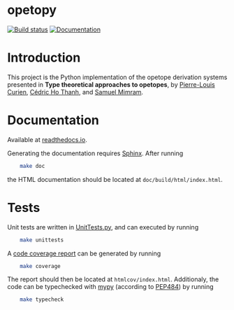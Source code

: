 opetopy
=======

[![Build status](https://travis-ci.com/altaris/opetopy.svg?branch=master)](https://travis-ci.com/altaris/opetopy)
[![Documentation](https://readthedocs.org/projects/opetopy/badge/?version=latest)](https://opetopy.readthedocs.io/en/latest/)

# Introduction

This project is the Python implementation of the opetope derivation systems
presented in **Type theoretical approaches to opetopes**, by [Pierre-Louis Curien](https://www.irif.fr/~curien/), [Cédric Ho Thanh](https://chothanh.wordpress.com/), and [Samuel Mimram](http://www.lix.polytechnique.fr/Labo/Samuel.Mimram/).

# Documentation

Available at [readthedocs.io](https://readthedocs.io/en/latest/?badge=latest).

Generating the documentation requires [Sphinx](http://www.sphinx-doc.org/en/stable/). After running

```sh
    make doc
```

the HTML documentation should be located at `doc/build/html/index.html`.

# Tests

Unit tests are written in [UnitTests.py](UnitTests.py), and can executed by running

```sh
    make unittests
```

A [code coverage report](https://pypi.org/project/coverage/) can be generated by running

```sh
    make coverage
```

The report should then be located at `htmlcov/index.html`. Additionaly, the code can be typechecked with [mypy](http://mypy-lang.org/) (according to [PEP484](https://www.python.org/dev/peps/pep-0484/)) by running

```sh
    make typecheck
```
